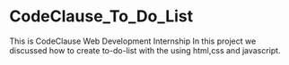 # CodeClause_To_Do_List
This is CodeClause Web Development Internship
In this project we discussed how to create to-do-list with the using html,css and javascript.
